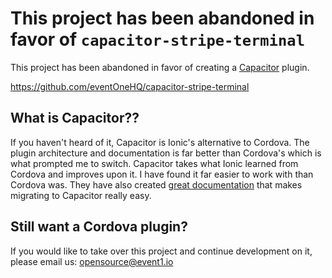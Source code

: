 # This project has been abandoned in favor of `capacitor-stripe-terminal`

This project has been abandoned in favor of creating a [Capacitor](https://capacitor.ionicframework.com) plugin. 

https://github.com/eventOneHQ/capacitor-stripe-terminal

## What is Capacitor??

If you haven't heard of it, Capacitor is Ionic's alternative to Cordova. The plugin architecture and documentation is far better than Cordova's which is what prompted me to switch. Capacitor takes what Ionic learned from Cordova and improves upon it. I have found it far easier to work with than Cordova was. They have also created [great documentation](https://capacitor.ionicframework.com/docs/cordova) that makes migrating to Capacitor really easy. 

## Still want a Cordova plugin?
If you would like to take over this project and continue development on it, please email us:
opensource@event1.io
